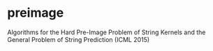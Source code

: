 # preimage
Algorithms for the Hard Pre-Image Problem of String Kernels and the General Problem of String Prediction (ICML 2015)
